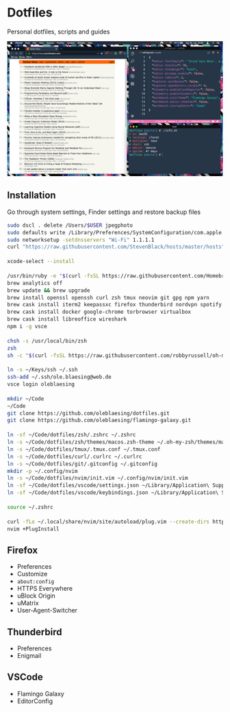 # Dotfiles

Personal dotfiles, scripts and guides

![Screenshot](screenshot.png "Screenshot")

## Installation

Go through system settings, Finder settings and restore backup files

```sh
sudo dscl . delete /Users/$USER jpegphoto
sudo defaults write /Library/Preferences/SystemConfiguration/com.apple.captive.control Active -bool false
sudo networksetup -setdnsservers "Wi-Fi" 1.1.1.1
curl "https://raw.githubusercontent.com/StevenBlack/hosts/master/hosts" | sudo tee -a /etc/hosts

xcode-select --install

/usr/bin/ruby -e "$(curl -fsSL https://raw.githubusercontent.com/Homebrew/install/master/install)"
brew analytics off
brew update && brew upgrade
brew install openssl openssh curl zsh tmux neovim git gpg npm yarn
brew cask install iterm2 keepassxc firefox thunderbird nordvpn spotify
brew cask install docker google-chrome torbrowser virtualbox
brew cask install libreoffice wireshark
npm i -g vsce

chsh -s /usr/local/bin/zsh
zsh
sh -c "$(curl -fsSL https://raw.githubusercontent.com/robbyrussell/oh-my-zsh/master/tools/install.sh)"

ln -s ~/Keys/ssh ~/.ssh
ssh-add ~/.ssh/ole.blaesing@web.de
vsce login oleblaesing

mkdir ~/Code
~/Code
git clone https://github.com/oleblaesing/dotfiles.git
git clone https://github.com/oleblaesing/flamingo-galaxy.git

ln -sf ~/Code/dotfiles/zsh/.zshrc ~/.zshrc
ln -s ~/Code/dotfiles/zsh/themes/macos.zsh-theme ~/.oh-my-zsh/themes/macos.zsh-theme
ln -s ~/Code/dotfiles/tmux/.tmux.conf ~/.tmux.conf
ln -s ~/Code/dotfiles/curl/.curlrc ~/.curlrc
ln -s ~/Code/dotfiles/git/.gitconfig ~/.gitconfig
mkdir -p ~/.config/nvim
ln -s ~/Code/dotfiles/nvim/init.vim ~/.config/nvim/init.vim
ln -sf ~/Code/dotfiles/vscode/settings.json ~/Library/Application\ Support/Code/User/settings.json
ln -sf ~/Code/dotfiles/vscode/keybindings.json ~/Library/Application\ Support/Code/User/keybindings.json

source ~/.zshrc

curl -fLo ~/.local/share/nvim/site/autoload/plug.vim --create-dirs https://raw.githubusercontent.com/junegunn/vim-plug/master/plug.vim
nvim +PlugInstall
```

## Firefox
- Preferences
- Customize
- `about:config`
- HTTPS Everywhere
- uBlock Origin
- uMatrix
- User-Agent-Switcher

## Thunderbird
- Preferences
- Enigmail

## VSCode
- Flamingo Galaxy
- EditorConfig
